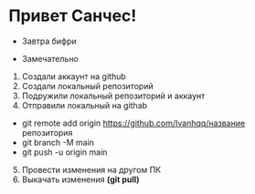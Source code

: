 # Привет Санчес!

* Завтра бифри

* Замечательно

1. Создали аккаунт на github
2. Создали локальный репозиторий
3. Подружили локальный репозиторий и аккаунт
4. Отправили локальный на githab
+ git remote add origin https://github.com/Ivanhqq/название репозитория
+ git branch -M main
+ git push -u origin main
5. Провести изменения на другом ПК
6. Выкачать изменения **(git pull)**
